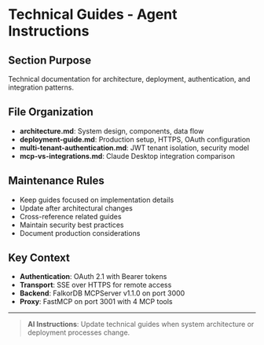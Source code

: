 # Technical Guides - Agent Instructions

## Section Purpose
Technical documentation for architecture, deployment, authentication, and integration patterns.

## File Organization
- **architecture.md**: System design, components, data flow
- **deployment-guide.md**: Production setup, HTTPS, OAuth configuration  
- **multi-tenant-authentication.md**: JWT tenant isolation, security model
- **mcp-vs-integrations.md**: Claude Desktop integration comparison

## Maintenance Rules
- Keep guides focused on implementation details
- Update after architectural changes
- Cross-reference related guides
- Maintain security best practices
- Document production considerations

## Key Context
- **Authentication**: OAuth 2.1 with Bearer tokens
- **Transport**: SSE over HTTPS for remote access
- **Backend**: FalkorDB MCPServer v1.1.0 on port 3000
- **Proxy**: FastMCP on port 3001 with 4 MCP tools

---

> **AI Instructions**: Update technical guides when system architecture or deployment processes change.